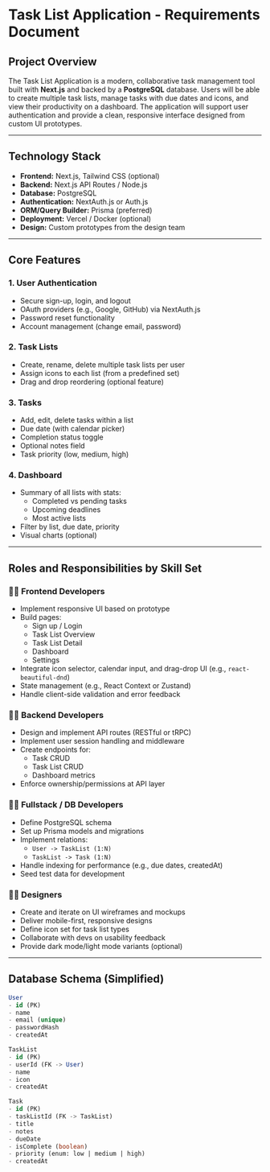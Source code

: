 # Task List Application - Requirements Document

## Project Overview

The Task List Application is a modern, collaborative task management tool built with **Next.js** and backed by a **PostgreSQL** database. Users will be able to create multiple task lists, manage tasks with due dates and icons, and view their productivity on a dashboard. The application will support user authentication and provide a clean, responsive interface designed from custom UI prototypes.

---

## Technology Stack

- **Frontend:** Next.js, Tailwind CSS (optional)
- **Backend:** Next.js API Routes / Node.js
- **Database:** PostgreSQL
- **Authentication:** NextAuth.js or Auth.js
- **ORM/Query Builder:** Prisma (preferred)
- **Deployment:** Vercel / Docker (optional)
- **Design:** Custom prototypes from the design team

---

## Core Features

### 1. User Authentication
- Secure sign-up, login, and logout
- OAuth providers (e.g., Google, GitHub) via NextAuth.js
- Password reset functionality
- Account management (change email, password)

### 2. Task Lists
- Create, rename, delete multiple task lists per user
- Assign icons to each list (from a predefined set)
- Drag and drop reordering (optional feature)

### 3. Tasks
- Add, edit, delete tasks within a list
- Due date (with calendar picker)
- Completion status toggle
- Optional notes field
- Task priority (low, medium, high)

### 4. Dashboard
- Summary of all lists with stats:
  - Completed vs pending tasks
  - Upcoming deadlines
  - Most active lists
- Filter by list, due date, priority
- Visual charts (optional)

---

## Roles and Responsibilities by Skill Set

### 🧑‍💻 Frontend Developers
- Implement responsive UI based on prototype
- Build pages:
  - Sign up / Login
  - Task List Overview
  - Task List Detail
  - Dashboard
  - Settings
- Integrate icon selector, calendar input, and drag-drop UI (e.g., `react-beautiful-dnd`)
- State management (e.g., React Context or Zustand)
- Handle client-side validation and error feedback

### 🧑‍🔧 Backend Developers
- Design and implement API routes (RESTful or tRPC)
- Implement user session handling and middleware
- Create endpoints for:
  - Task CRUD
  - Task List CRUD
  - Dashboard metrics
- Enforce ownership/permissions at API layer

### 🧑‍💻 Fullstack / DB Developers
- Define PostgreSQL schema
- Set up Prisma models and migrations
- Implement relations:
  - `User -> TaskList (1:N)`
  - `TaskList -> Task (1:N)`
- Handle indexing for performance (e.g., due dates, createdAt)
- Seed test data for development

### 🧑‍🎨 Designers
- Create and iterate on UI wireframes and mockups
- Deliver mobile-first, responsive designs
- Define icon set for task list types
- Collaborate with devs on usability feedback
- Provide dark mode/light mode variants (optional)

---

## Database Schema (Simplified)

```sql
User
- id (PK)
- name
- email (unique)
- passwordHash
- createdAt

TaskList
- id (PK)
- userId (FK -> User)
- name
- icon
- createdAt

Task
- id (PK)
- taskListId (FK -> TaskList)
- title
- notes
- dueDate
- isComplete (boolean)
- priority (enum: low | medium | high)
- createdAt
